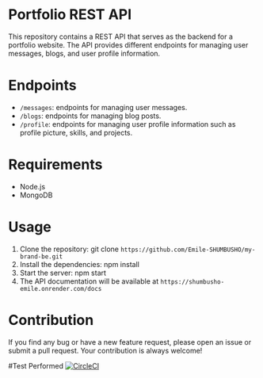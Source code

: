 # Portfolio REST API
This repository contains a REST API that serves as the backend for a portfolio website. The API provides different endpoints for managing user messages, blogs, and user profile information.

# Endpoints
* `/messages`: endpoints for managing user messages.
* `/blogs`: endpoints for managing blog posts.
* `/profile`: endpoints for managing user profile information such as profile picture, skills, and projects.
# Requirements
* Node.js
* MongoDB
# Usage
1. Clone the repository: git clone `https://github.com/Emile-SHUMBUSHO/my-brand-be.git`
2. Install the dependencies: npm install
3. Start the server: npm start
4. The API documentation will be available at `https://shumbusho-emile.onrender.com/docs`
# Contribution
If you find any bug or have a new feature request, please open an issue or submit a pull request. Your contribution is always welcome!

#Test Performed
[![CircleCI](https://dl.circleci.com/status-badge/img/gh/Emile-SHUMBUSHO/my-brand-be/tree/development.svg?style=svg)](https://dl.circleci.com/status-badge/redirect/gh/Emile-SHUMBUSHO/my-brand-be/tree/development)
